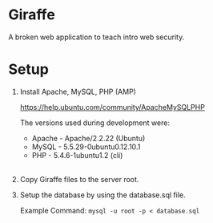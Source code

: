 Giraffe
================================================================================

A broken web application to teach intro web security.

Setup
================================================================================

1. Install Apache, MySQL, PHP (AMP)

   https://help.ubuntu.com/community/ApacheMySQLPHP

   The versions used during development were:
   * Apache - Apache/2.2.22 (Ubuntu)
   * MySQL - 5.5.29-0ubuntu0.12.10.1   
   * PHP - 5.4.6-1ubuntu1.2 (cli)
<br /><br />
2. Copy Giraffe files to the server root. 

3. Setup the database by using the database.sql file. 

   Example Command:
   ```mysql -u root -p < database.sql```
